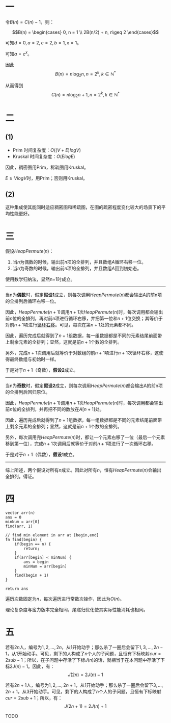 
# 一

令$B(n) = C(n) - 1$，则：

$$B(n) = \begin{cases}
0, n = 1 \\
2B(n/2) + n, n\geq 2
\end{cases}$$

可知$d = 0, a = 2, c = 2, b = 1, x = 1$。

可知$a = c^x$。

因此
$$B(n) = n\log_2n, n = 2^k, k \in \mathbb{N}^*$$

从而得到
$$C(n) = n\log_2n + 1, n = 2^k, k \in \mathbb{N}^*$$


# 二

## (1)

- Prim 时间复杂度：$O((V+E)logV)$
- Kruskal 时间复杂度：$O(ElogE)$

因此，稠密图用Prim，稀疏图用Kruskal。

$E \geq VlogV$时，用Prim；否则用Kruskal。


## (2)

这种集成使其能同时适应稠密图和稀疏图，在图的疏密程度变化较大的场景下的平均性能更好。


# 三

假设$HeapPermute(n)$：
1. 当$n$为偶数的时候，输出前$n$项的全排列，并且数组$A$循环右移一位。
2. 当$n$为奇数的时候，输出前$n$项的全排列，并且数组$A$回到初始态。

使用数学归纳法，显然n=1时成立。

---

当n为**偶数**时，假定**假设1**成立，则每次调用$HeapPermute(n)$都会输出A的前n项的全排列后循环右移一位。

因此，$HeapPermute(n+1)$调用$n+1$次$HeapPermute(n)$时，每次调用都会输出前$n$位的全排列，再对前$n$项进行循环右移，并把第一位和$n+1$位交换；其等价于对前$n+1$项进行<u>循环右移</u>。可见，每次在第$n+1$处的元素都不同。

因此，遍历完成后就得到了$n+1$组数据，每一组数据都是不同的元素结尾前面带上剩余元素的全排列；显然，这就是前$n+1$个数的全排列。

另外，完成$n+1$次调用后就等价于对数组的前$n+1$项进行$n+1$次循环右移，这使得最终数组与初始时一样。

于是对于$n+1$（奇数），**假设2**成立。

---

当n为**奇数**时，假定**假设2**成立，则每次调用$HeapPermute(n)$都会输出A的前n项的全排列后回归原位。

因此，$HeapPermute(n+1)$调用$n+1$次$HeapPermute(n)$时，每次调用都会输出前$n$位的全排列，并再把不同的数放在$A[n+1]$处。

因此，遍历完成后就得到了$n+1$组数据，每一组数据都是不同的元素结尾前面带上剩余元素的全排列；显然，这就是前$n+1$个数的全排列。

另外，每次调用完$HeapPermute(n)$时，都让一个元素右移了一位（最后一个元素移到第一位），完成$n+1$次调用后就等价于对前$n+1$项进行了一次循环右移。

于是对于$n+1$（偶数），**假设1**成立。

---

综上所述，两个假设对所有$n$成立。因此对所有$n$，恒有$HeapPermute(n)$会输出全排列。得证。


# 四


```
vector arr(n)
ans = 0
minNum = arr[0]
find(arr, 1)

// find min element in arr at [begin,end]
fn find(begin) {
	if(begin == n) {
		return;
	}
	if(arr[begin] < minNum) {
		ans = begin
		minNum = arr[begin]
	}
	find(begin + 1)
}

return ans
```

遍历次数固定为$n$，每次遍历进行常数次操作，因此为$O(n)$。

理论复杂度与蛮力版本完全相同，尾递归优化使其实际性能消耗也相同。


# 五

若有$2n$人，编号为$1,2,\dots, 2n$，从$1$开始动手；那么杀了一圈后会留下$1,3,\dots, 2n-1$，从$1$开始动手。可见，剩下的人构成了$n$个人的子问题，且恒有下标映射$cur = 2sub-1$；所以，在子问题中存活了下标$J(n)$的话，就相当于在本问题中存活了下标$2J(n)-1$。因此，有：
$$J(2n) = 2J(n)-1$$

若有$2n+1$人，编号为$1,2,\dots, 2n+1$，从$1$开始动手；那么杀了一圈后会留下$3,\dots, 2n+1$，从$3$开始动手。可见，剩下的人构成了$n$个人的子问题，且恒有下标映射$cur = 2sub+1$；所以，有：
$$J(2n+1) = 2J(n) +1$$


TODO






